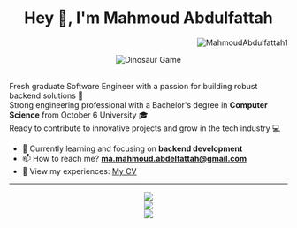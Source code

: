 <h1 align="center"> Hey 👋, I'm Mahmoud Abdulfattah </h1>
<p align="right"> <img src="https://komarev.com/ghpvc/?username=MahmoudAbdulfattah1&label=Profile%20views&color=0e75b6&style=flat" alt="MahmoudAbdulfattah1" /> </p>

<div align="center">
        <img src='https://user-images.githubusercontent.com/74038190/212284136-03988914-d899-44b4-b1d9-4eeccf656e44.gif' alt='Dinosaur Game' />
</div>

<br />

<p>
  Fresh graduate Software Engineer with a passion for building robust backend solutions 🚀<br/>
  Strong engineering professional with a Bachelor's degree in <strong>Computer Science</strong> from October 6 University 🎓<br/>
  Ready to contribute to innovative projects and grow in the tech industry 💻
</p>

- 🌱 Currently learning and focusing on **backend development**
- 📫 How to reach me? **ma.mahmoud.abdelfattah@gmail.com**
- 📄 View my experiences: <a href="https://drive.google.com/file/d/19Q89aaOunzylu8R0m7GCVcDyYqP-DWXv/view" target="_blank">My CV</a>

<hr />

<p align=center>
  <a href="https://skillicons.dev">
    <img src="https://skillicons.dev/icons?i=cpp,java,python" />
    <br/>
    <img src="https://skillicons.dev/icons?i=spring,django,docker,git,github" />
    <br/>
    <img src="https://skillicons.dev/icons?i=mysql,postgres,hibernate" />
    <br/>
  </a>
</p>
